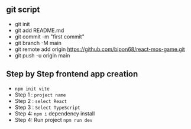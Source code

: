 ## git script
- git init
- git add README.md
- git commit -m "first commit"
- git branch -M main
- git remote add origin https://github.com/bipon68/react-mos-game.git
- git push -u origin main

## Step by Step frontend app creation
- `npm init vite`
- Step 1 : `project name`
- Step 2 : `select React`
- Step 3 : `Select TypeScript`
- Step 4:   `npm i` dependency install
- Step 4: Run project `npm run dev`
